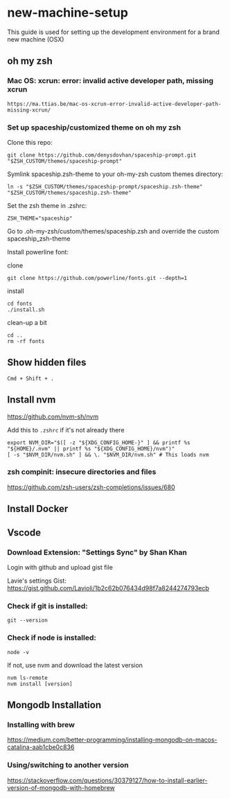 # new-machine-setup
This guide is used for setting up the development environment for a brand new machine (OSX)

## oh my zsh

### Mac OS: xcrun: error: invalid active developer path, missing xcrun
```https://ma.ttias.be/mac-os-xcrun-error-invalid-active-developer-path-missing-xcrun/```

### Set up spaceship/customized theme on oh my zsh
Clone this repo:
```
git clone https://github.com/denysdovhan/spaceship-prompt.git "$ZSH_CUSTOM/themes/spaceship-prompt"
```

Symlink spaceship.zsh-theme to your oh-my-zsh custom themes directory:
```
ln -s "$ZSH_CUSTOM/themes/spaceship-prompt/spaceship.zsh-theme" "$ZSH_CUSTOM/themes/spaceship.zsh-theme"
```

Set the zsh theme in .zshrc:
```
ZSH_THEME="spaceship"
```

Go to .oh-my-zsh/custom/themes/spaceship.zsh and override the custom spaceship_zsh-theme

Install powerline font:

clone
```
git clone https://github.com/powerline/fonts.git --depth=1
```
install
```
cd fonts
./install.sh
```

clean-up a bit
```
cd ..
rm -rf fonts
```

## Show hidden files
```
Cmd + Shift + .
```

## Install nvm
https://github.com/nvm-sh/nvm

Add this to `.zshrc` if it's not already there

```
export NVM_DIR="$([ -z "${XDG_CONFIG_HOME-}" ] && printf %s "${HOME}/.nvm" || printf %s "${XDG_CONFIG_HOME}/nvm")"
[ -s "$NVM_DIR/nvm.sh" ] && \. "$NVM_DIR/nvm.sh" # This loads nvm
```

### zsh compinit: insecure directories and files
https://github.com/zsh-users/zsh-completions/issues/680

## Install Docker

## Vscode

### Download Extension: "Settings Sync" by Shan Khan
Login with github and upload gist file

Lavie's settings Gist: https://gist.github.com/Lavioli/1b2c62b076434d98f7a8244274793ecb

### Check if git is installed:
```
git --version
```

### Check if node is installed:
```
node -v
```
If not, use nvm and download the latest version
```
nvm ls-remote
nvm install [version]
```

## Mongodb Installation

### Installing with brew
https://medium.com/better-programming/installing-mongodb-on-macos-catalina-aab1cbe0c836

### Using/switching to another version
https://stackoverflow.com/questions/30379127/how-to-install-earlier-version-of-mongodb-with-homebrew


